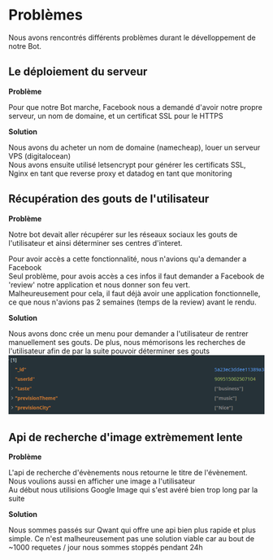 # Problèmes

 Nous avons rencontrés différents problèmes durant le dévelloppement de notre Bot.

## Le déploiement du serveur

  **Problème**

  Pour que notre Bot marche, Facebook nous a demandé d'avoir notre propre serveur, un nom de domaine, et un certificat SSL pour le HTTPS

  **Solution**

  Nous avons du acheter un nom de domaine (namecheap), louer un serveur VPS (digitalocean)  
  Nous avons ensuite utilisé letsencrypt pour générer les certificats SSL, Nginx en tant que reverse proxy et datadog en tant que monitoring

## Récupération des gouts de l'utilisateur

 **Problème**

 Notre bot devait aller récupérer sur les réseaux sociaux les gouts de l'utilisateur et ainsi déterminer ses centres d'interet.

 Pour avoir accès a cette fonctionnalité, nous n'avions qu'a demander a Facebook  
 Seul problème, pour avois accès a ces infos il faut demander a Facebook de 'review' notre application et nous donner son feu vert.  
 Malheureusement pour cela, il faut déjà avoir une application fonctionnelle, ce que nous n'avions pas 2 semaines (temps de la review) avant le rendu.

 **Solution**

  Nous avons donc crée un menu pour demander a l'utilisateur de rentrer manuellement ses gouts.
  De plus, nous mémorisons les recherches de l'utilisateur afin de par la suite pouvoir déterminer ses gouts
  ![prevision](imgs/prevision.png)

## Api de recherche d'image extrèmement lente

 **Problème**

 L'api de recherche d'évènements nous retourne le titre de l'évènement.  
 Nous voulions aussi en afficher une image a l'utilisateur  
 Au début nous utilisions Google Image qui s'est avéré bien trop long par la suite

 **Solution**

 Nous sommes passés sur Qwant qui offre une api bien plus rapide et plus simple.
 Ce n'est malheureusement pas une solution viable car au bout de ~1000 requetes / jour nous sommes stoppés pendant 24h